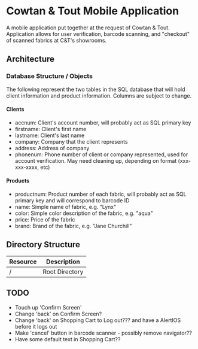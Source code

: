 # Cowtan & Tout Mobile Application

A mobile application put together at the request of Cowtan & Tout. Application allows for user verification, barcode scanning, and "checkout" of scanned fabrics at C&T's showrooms. 

## Architecture

### Database Structure / Objects

The following represent the two tables in the SQL database that will hold client information and product information. Columns are subject to change.

#### Clients

- accnum: Client's account number, will probably act as SQL primary key
- firstname: Client's first name
- lastname: Client's last name
- company: Company that the client represents
- address: Address of company
- phonenum: Phone number of client or company represented, used for account verification. May need cleaning up, depending on format (xxx-xxx-xxxx, etc)

#### Products

- productnum: Product number of each fabric, will probably act as SQL primary key and will correspond to barcode ID
- name: Simple name of fabric, e.g. "Lynx"
- color: Simple color description of the fabric, e.g. "aqua"
- price: Price of the fabric
- brand: Brand of the fabric, e.g. "Jane Churchill"

## Directory Structure

|Resource     | Description   |
|-------------|---------------|
| /           | Root Directory |


## TODO
- Touch up 'Confirm Screen'
- Change 'back' on Confirm Screen?
- Change 'back' on Shopping Cart to Log out??? and have a AlertIOS before it logs out
- Make 'cancel' button in barcode scanner - possibly remove navigator??
- Have some default text in Shopping Cart??

